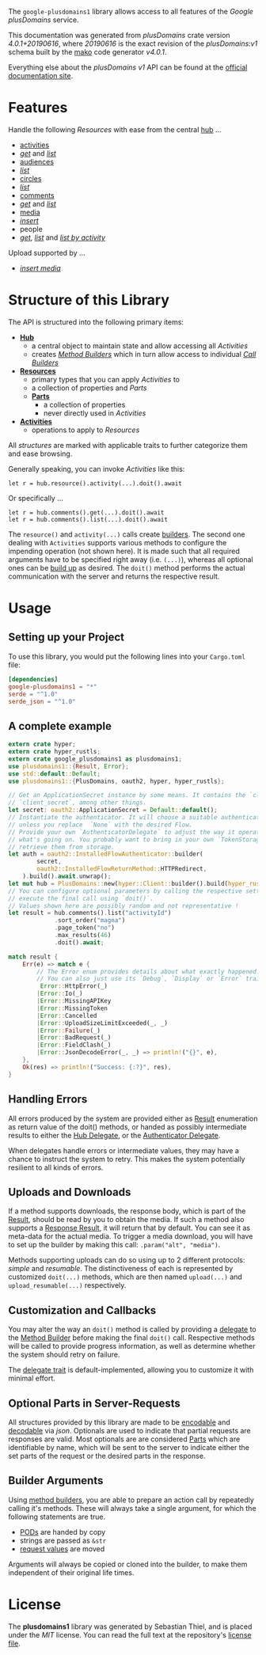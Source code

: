 <!---
DO NOT EDIT !
This file was generated automatically from 'src/generator/templates/api/README.md.mako'
DO NOT EDIT !
-->
The `google-plusdomains1` library allows access to all features of the *Google plusDomains* service.

This documentation was generated from *plusDomains* crate version *4.0.1+20190616*, where *20190616* is the exact revision of the *plusDomains:v1* schema built by the [mako](http://www.makotemplates.org/) code generator *v4.0.1*.

Everything else about the *plusDomains* *v1* API can be found at the
[official documentation site](https://developers.google.com/+/domains/).
# Features

Handle the following *Resources* with ease from the central [hub](https://docs.rs/google-plusdomains1/4.0.1+20190616/google_plusdomains1/PlusDomains) ... 

* [activities](https://docs.rs/google-plusdomains1/4.0.1+20190616/google_plusdomains1/api::Activity)
 * [*get*](https://docs.rs/google-plusdomains1/4.0.1+20190616/google_plusdomains1/api::ActivityGetCall) and [*list*](https://docs.rs/google-plusdomains1/4.0.1+20190616/google_plusdomains1/api::ActivityListCall)
* [audiences](https://docs.rs/google-plusdomains1/4.0.1+20190616/google_plusdomains1/api::Audience)
 * [*list*](https://docs.rs/google-plusdomains1/4.0.1+20190616/google_plusdomains1/api::AudienceListCall)
* [circles](https://docs.rs/google-plusdomains1/4.0.1+20190616/google_plusdomains1/api::Circle)
 * [*list*](https://docs.rs/google-plusdomains1/4.0.1+20190616/google_plusdomains1/api::CircleListCall)
* [comments](https://docs.rs/google-plusdomains1/4.0.1+20190616/google_plusdomains1/api::Comment)
 * [*get*](https://docs.rs/google-plusdomains1/4.0.1+20190616/google_plusdomains1/api::CommentGetCall) and [*list*](https://docs.rs/google-plusdomains1/4.0.1+20190616/google_plusdomains1/api::CommentListCall)
* [media](https://docs.rs/google-plusdomains1/4.0.1+20190616/google_plusdomains1/api::Media)
 * [*insert*](https://docs.rs/google-plusdomains1/4.0.1+20190616/google_plusdomains1/api::MediaInsertCall)
* people
 * [*get*](https://docs.rs/google-plusdomains1/4.0.1+20190616/google_plusdomains1/api::PeopleGetCall), [*list*](https://docs.rs/google-plusdomains1/4.0.1+20190616/google_plusdomains1/api::PeopleListCall) and [*list by activity*](https://docs.rs/google-plusdomains1/4.0.1+20190616/google_plusdomains1/api::PeopleListByActivityCall)


Upload supported by ...

* [*insert media*](https://docs.rs/google-plusdomains1/4.0.1+20190616/google_plusdomains1/api::MediaInsertCall)



# Structure of this Library

The API is structured into the following primary items:

* **[Hub](https://docs.rs/google-plusdomains1/4.0.1+20190616/google_plusdomains1/PlusDomains)**
    * a central object to maintain state and allow accessing all *Activities*
    * creates [*Method Builders*](https://docs.rs/google-plusdomains1/4.0.1+20190616/google_plusdomains1/client::MethodsBuilder) which in turn
      allow access to individual [*Call Builders*](https://docs.rs/google-plusdomains1/4.0.1+20190616/google_plusdomains1/client::CallBuilder)
* **[Resources](https://docs.rs/google-plusdomains1/4.0.1+20190616/google_plusdomains1/client::Resource)**
    * primary types that you can apply *Activities* to
    * a collection of properties and *Parts*
    * **[Parts](https://docs.rs/google-plusdomains1/4.0.1+20190616/google_plusdomains1/client::Part)**
        * a collection of properties
        * never directly used in *Activities*
* **[Activities](https://docs.rs/google-plusdomains1/4.0.1+20190616/google_plusdomains1/client::CallBuilder)**
    * operations to apply to *Resources*

All *structures* are marked with applicable traits to further categorize them and ease browsing.

Generally speaking, you can invoke *Activities* like this:

```Rust,ignore
let r = hub.resource().activity(...).doit().await
```

Or specifically ...

```ignore
let r = hub.comments().get(...).doit().await
let r = hub.comments().list(...).doit().await
```

The `resource()` and `activity(...)` calls create [builders][builder-pattern]. The second one dealing with `Activities` 
supports various methods to configure the impending operation (not shown here). It is made such that all required arguments have to be 
specified right away (i.e. `(...)`), whereas all optional ones can be [build up][builder-pattern] as desired.
The `doit()` method performs the actual communication with the server and returns the respective result.

# Usage

## Setting up your Project

To use this library, you would put the following lines into your `Cargo.toml` file:

```toml
[dependencies]
google-plusdomains1 = "*"
serde = "^1.0"
serde_json = "^1.0"
```

## A complete example

```Rust
extern crate hyper;
extern crate hyper_rustls;
extern crate google_plusdomains1 as plusdomains1;
use plusdomains1::{Result, Error};
use std::default::Default;
use plusdomains1::{PlusDomains, oauth2, hyper, hyper_rustls};

// Get an ApplicationSecret instance by some means. It contains the `client_id` and 
// `client_secret`, among other things.
let secret: oauth2::ApplicationSecret = Default::default();
// Instantiate the authenticator. It will choose a suitable authentication flow for you, 
// unless you replace  `None` with the desired Flow.
// Provide your own `AuthenticatorDelegate` to adjust the way it operates and get feedback about 
// what's going on. You probably want to bring in your own `TokenStorage` to persist tokens and
// retrieve them from storage.
let auth = oauth2::InstalledFlowAuthenticator::builder(
        secret,
        oauth2::InstalledFlowReturnMethod::HTTPRedirect,
    ).build().await.unwrap();
let mut hub = PlusDomains::new(hyper::Client::builder().build(hyper_rustls::HttpsConnectorBuilder::new().with_native_roots().https_or_http().enable_http1().enable_http2().build()), auth);
// You can configure optional parameters by calling the respective setters at will, and
// execute the final call using `doit()`.
// Values shown here are possibly random and not representative !
let result = hub.comments().list("activityId")
             .sort_order("magna")
             .page_token("no")
             .max_results(46)
             .doit().await;

match result {
    Err(e) => match e {
        // The Error enum provides details about what exactly happened.
        // You can also just use its `Debug`, `Display` or `Error` traits
         Error::HttpError(_)
        |Error::Io(_)
        |Error::MissingAPIKey
        |Error::MissingToken
        |Error::Cancelled
        |Error::UploadSizeLimitExceeded(_, _)
        |Error::Failure(_)
        |Error::BadRequest(_)
        |Error::FieldClash(_)
        |Error::JsonDecodeError(_, _) => println!("{}", e),
    },
    Ok(res) => println!("Success: {:?}", res),
}

```
## Handling Errors

All errors produced by the system are provided either as [Result](https://docs.rs/google-plusdomains1/4.0.1+20190616/google_plusdomains1/client::Result) enumeration as return value of
the doit() methods, or handed as possibly intermediate results to either the 
[Hub Delegate](https://docs.rs/google-plusdomains1/4.0.1+20190616/google_plusdomains1/client::Delegate), or the [Authenticator Delegate](https://docs.rs/yup-oauth2/*/yup_oauth2/trait.AuthenticatorDelegate.html).

When delegates handle errors or intermediate values, they may have a chance to instruct the system to retry. This 
makes the system potentially resilient to all kinds of errors.

## Uploads and Downloads
If a method supports downloads, the response body, which is part of the [Result](https://docs.rs/google-plusdomains1/4.0.1+20190616/google_plusdomains1/client::Result), should be
read by you to obtain the media.
If such a method also supports a [Response Result](https://docs.rs/google-plusdomains1/4.0.1+20190616/google_plusdomains1/client::ResponseResult), it will return that by default.
You can see it as meta-data for the actual media. To trigger a media download, you will have to set up the builder by making
this call: `.param("alt", "media")`.

Methods supporting uploads can do so using up to 2 different protocols: 
*simple* and *resumable*. The distinctiveness of each is represented by customized 
`doit(...)` methods, which are then named `upload(...)` and `upload_resumable(...)` respectively.

## Customization and Callbacks

You may alter the way an `doit()` method is called by providing a [delegate](https://docs.rs/google-plusdomains1/4.0.1+20190616/google_plusdomains1/client::Delegate) to the 
[Method Builder](https://docs.rs/google-plusdomains1/4.0.1+20190616/google_plusdomains1/client::CallBuilder) before making the final `doit()` call. 
Respective methods will be called to provide progress information, as well as determine whether the system should 
retry on failure.

The [delegate trait](https://docs.rs/google-plusdomains1/4.0.1+20190616/google_plusdomains1/client::Delegate) is default-implemented, allowing you to customize it with minimal effort.

## Optional Parts in Server-Requests

All structures provided by this library are made to be [encodable](https://docs.rs/google-plusdomains1/4.0.1+20190616/google_plusdomains1/client::RequestValue) and 
[decodable](https://docs.rs/google-plusdomains1/4.0.1+20190616/google_plusdomains1/client::ResponseResult) via *json*. Optionals are used to indicate that partial requests are responses 
are valid.
Most optionals are are considered [Parts](https://docs.rs/google-plusdomains1/4.0.1+20190616/google_plusdomains1/client::Part) which are identifiable by name, which will be sent to 
the server to indicate either the set parts of the request or the desired parts in the response.

## Builder Arguments

Using [method builders](https://docs.rs/google-plusdomains1/4.0.1+20190616/google_plusdomains1/client::CallBuilder), you are able to prepare an action call by repeatedly calling it's methods.
These will always take a single argument, for which the following statements are true.

* [PODs][wiki-pod] are handed by copy
* strings are passed as `&str`
* [request values](https://docs.rs/google-plusdomains1/4.0.1+20190616/google_plusdomains1/client::RequestValue) are moved

Arguments will always be copied or cloned into the builder, to make them independent of their original life times.

[wiki-pod]: http://en.wikipedia.org/wiki/Plain_old_data_structure
[builder-pattern]: http://en.wikipedia.org/wiki/Builder_pattern
[google-go-api]: https://github.com/google/google-api-go-client

# License
The **plusdomains1** library was generated by Sebastian Thiel, and is placed 
under the *MIT* license.
You can read the full text at the repository's [license file][repo-license].

[repo-license]: https://github.com/Byron/google-apis-rsblob/main/LICENSE.md

